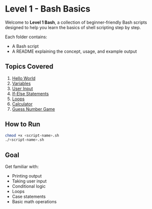 #  Level 1 - Bash Basics

Welcome to **Level 1 Bash**, a collection of beginner-friendly Bash scripts designed to help you learn the basics of shell scripting step by step.

Each folder contains:
- A Bash script
- A README explaining the concept, usage, and example output

##  Topics Covered
1. [Hello World](./hello-world)
2. [Variables](./variables)
3. [User Input](./user-input)
4. [If-Else Statements](./if-else)
5. [Loops](./loops)
6. [Calculator](./calculator)
7. [Guess Number Game](./guess-number)

##  How to Run
```bash
chmod +x <script-name>.sh
./<script-name>.sh
```

##  Goal
Get familiar with:
- Printing output
- Taking user input
- Conditional logic
- Loops
- Case statements
- Basic math operations
